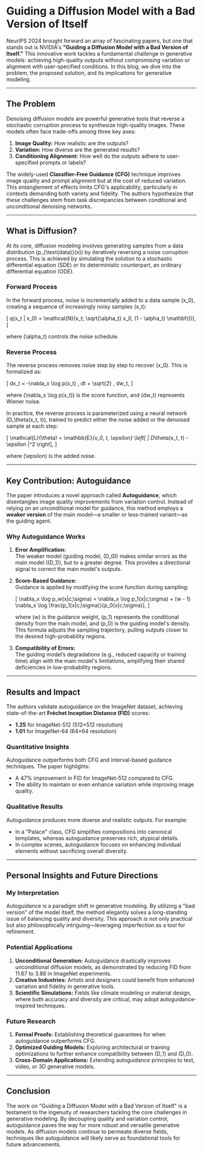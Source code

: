 # Guiding a Diffusion Model with a Bad Version of Itself

NeurIPS 2024 brought forward an array of fascinating papers, but one that stands out is NVIDIA's **"Guiding a Diffusion Model with a Bad Version of Itself."** This innovative work tackles a fundamental challenge in generative models: achieving high-quality outputs without compromising variation or alignment with user-specified conditions. In this blog, we dive into the problem, the proposed solution, and its implications for generative modeling.

---

## The Problem

Denoising diffusion models are powerful generative tools that reverse a stochastic corruption process to synthesize high-quality images. These models often face trade-offs among three key axes:

1. **Image Quality:** How realistic are the outputs?  
2. **Variation:** How diverse are the generated results?  
3. **Conditioning Alignment:** How well do the outputs adhere to user-specified prompts or labels?  

The widely-used **Classifier-Free Guidance (CFG)** technique improves image quality and prompt alignment but at the cost of reduced variation. This entanglement of effects limits CFG's applicability, particularly in contexts demanding both variety and fidelity. The authors hypothesize that these challenges stem from task discrepancies between conditional and unconditional denoising networks.

---

## What is Diffusion?

At its core, diffusion modeling involves generating samples from a data distribution \(p_{\text{data}}(x)\) by iteratively reversing a noise corruption process. This is achieved by simulating the solution to a stochastic differential equation (SDE) or its deterministic counterpart, an ordinary differential equation (ODE).

### Forward Process

In the forward process, noise is incrementally added to a data sample \(x_0\), creating a sequence of increasingly noisy samples \(x_t\):

\[
q(x_t | x_0) = \mathcal{N}(x_t; \sqrt{\alpha_t} x_0, (1 - \alpha_t) \mathbf{I}),
\]

where \(\alpha_t\) controls the noise schedule.

### Reverse Process

The reverse process removes noise step by step to recover \(x_0\). This is formalized as:

\[
dx_t = -\nabla_x \log p(x_t) \, dt + \sqrt{2} \, dw_t,
\]

where \(\nabla_x \log p(x_t)\) is the score function, and \(dw_t\) represents Wiener noise.

In practice, the reverse process is parameterized using a neural network \(D_\theta(x_t, t)\), trained to predict either the noise added or the denoised sample at each step:

\[
\mathcal{L}(\theta) = \mathbb{E}_{x_0, t, \epsilon} \left[ \| D_\theta(x_t, t) - \epsilon \|^2 \right],
\]

where \(\epsilon\) is the added noise.

---

## Key Contribution: Autoguidance

The paper introduces a novel approach called **Autoguidance**, which disentangles image quality improvements from variation control. Instead of relying on an unconditional model for guidance, this method employs a **weaker version** of the main model—a smaller or less-trained variant—as the guiding agent.

### Why Autoguidance Works

1. **Error Amplification:**  
   The weaker model (guiding model, \(D_0\)) makes similar errors as the main model (\(D_1\)), but to a greater degree. This provides a directional signal to correct the main model's outputs.

2. **Score-Based Guidance:**  
   Guidance is applied by modifying the score function during sampling:

   \[
   \nabla_x \log p_w(x|c;\sigma) = \nabla_x \log p_1(x|c;\sigma) + (w - 1) \nabla_x \log \frac{p_1(x|c;\sigma)}{p_0(x|c;\sigma)},
   \]

   where \(w\) is the guidance weight, \(p_1\) represents the conditional density from the main model, and \(p_0\) is the guiding model's density. This formula adjusts the sampling trajectory, pulling outputs closer to the desired high-probability regions.

3. **Compatibility of Errors:**  
   The guiding model’s degradations (e.g., reduced capacity or training time) align with the main model's limitations, amplifying their shared deficiencies in low-probability regions.

---

## Results and Impact

The authors validate autoguidance on the ImageNet dataset, achieving state-of-the-art **Fréchet Inception Distance (FID)** scores:

- **1.25** for ImageNet-512 (512×512 resolution)  
- **1.01** for ImageNet-64 (64×64 resolution)  

### Quantitative Insights

Autoguidance outperforms both CFG and interval-based guidance techniques. The paper highlights:

- A 47% improvement in FID for ImageNet-512 compared to CFG.  
- The ability to maintain or even enhance variation while improving image quality.  

### Qualitative Results

Autoguidance produces more diverse and realistic outputs. For example:

- In a "Palace" class, CFG simplifies compositions into canonical templates, whereas autoguidance preserves rich, atypical details.  
- In complex scenes, autoguidance focuses on enhancing individual elements without sacrificing overall diversity.  

---

## Personal Insights and Future Directions

### My Interpretation

Autoguidance is a paradigm shift in generative modeling. By utilizing a "bad version" of the model itself, the method elegantly solves a long-standing issue of balancing quality and diversity. This approach is not only practical but also philosophically intriguing—leveraging imperfection as a tool for refinement.

### Potential Applications

1. **Unconditional Generation:** Autoguidance drastically improves unconditional diffusion models, as demonstrated by reducing FID from 11.67 to 3.86 in ImageNet experiments.  
2. **Creative Industries:** Artists and designers could benefit from enhanced variation and fidelity in generative tools.  
3. **Scientific Simulations:** Fields like climate modeling or material design, where both accuracy and diversity are critical, may adopt autoguidance-inspired techniques.  

### Future Research

1. **Formal Proofs:** Establishing theoretical guarantees for when autoguidance outperforms CFG.  
2. **Optimized Guiding Models:** Exploring architectural or training optimizations to further enhance compatibility between \(D_1\) and \(D_0\).  
3. **Cross-Domain Applications:** Extending autoguidance principles to text, video, or 3D generative models.  

---

## Conclusion

The work on "Guiding a Diffusion Model with a Bad Version of Itself" is a testament to the ingenuity of researchers tackling the core challenges in generative modeling. By decoupling quality and variation control, autoguidance paves the way for more robust and versatile generative models. As diffusion models continue to permeate diverse fields, techniques like autoguidance will likely serve as foundational tools for future advancements.

